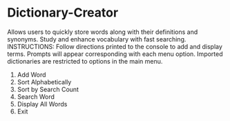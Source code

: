 # Dictionary-Creator
Allows users to quickly store words along with their definitions and synonyms. Study and enhance vocabulary with fast searching.
INSTRUCTIONS: Follow directions printed to the console to add and display terms. Prompts will appear corresponding with each menu option. Imported dictionaries are restricted to options in the main menu.
 1. Add Word
 2. Sort Alphabetically
 3. Sort by Search Count
 4. Search Word
 5. Display All Words
 6. Exit
  
